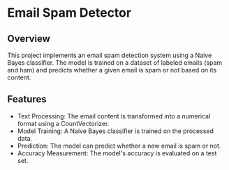 # Email Spam Detector
## Overview
This project implements an email spam detection system using a Naive Bayes classifier. The model is trained on a dataset of labeled emails (spam and ham) and predicts whether a given email is spam or not based on its content.
## Features
* Text Processing: The email content is transformed into a numerical format using a CountVectorizer.
* Model Training: A Naive Bayes classifier is trained on the processed data.
* Prediction: The model can predict whether a new email is spam or not.
* Accuracy Measurement: The model's accuracy is evaluated on a test set.
